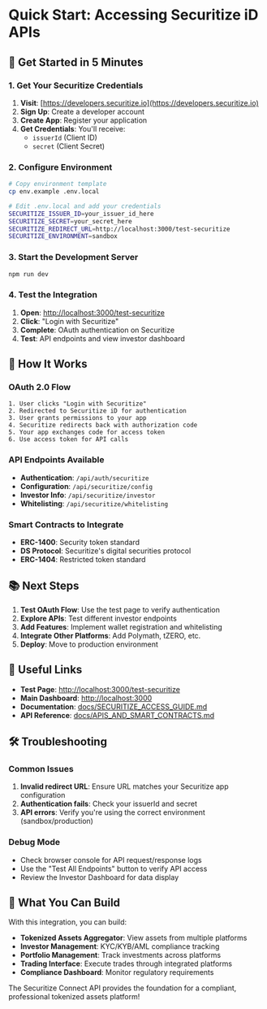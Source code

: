 # Quick Start: Accessing Securitize iD APIs

## 🚀 Get Started in 5 Minutes

### 1. Get Your Securitize Credentials

1. **Visit**: [https://developers.securitize.io](https://developers.securitize.io)
2. **Sign Up**: Create a developer account
3. **Create App**: Register your application
4. **Get Credentials**: You'll receive:
   - `issuerId` (Client ID)
   - `secret` (Client Secret)

### 2. Configure Environment

```bash
# Copy environment template
cp env.example .env.local

# Edit .env.local and add your credentials
SECURITIZE_ISSUER_ID=your_issuer_id_here
SECURITIZE_SECRET=your_secret_here
SECURITIZE_REDIRECT_URL=http://localhost:3000/test-securitize
SECURITIZE_ENVIRONMENT=sandbox
```

### 3. Start the Development Server

```bash
npm run dev
```

### 4. Test the Integration

1. **Open**: [http://localhost:3000/test-securitize](http://localhost:3000/test-securitize)
2. **Click**: "Login with Securitize"
3. **Complete**: OAuth authentication on Securitize
4. **Test**: API endpoints and view investor dashboard

## 🔧 How It Works

### OAuth 2.0 Flow
```
1. User clicks "Login with Securitize"
2. Redirected to Securitize iD for authentication
3. User grants permissions to your app
4. Securitize redirects back with authorization code
5. Your app exchanges code for access token
6. Use access token for API calls
```

### API Endpoints Available
- **Authentication**: `/api/auth/securitize`
- **Configuration**: `/api/securitize/config`
- **Investor Info**: `/api/securitize/investor`
- **Whitelisting**: `/api/securitize/whitelisting`

### Smart Contracts to Integrate
- **ERC-1400**: Security token standard
- **DS Protocol**: Securitize's digital securities protocol
- **ERC-1404**: Restricted token standard

## 📚 Next Steps

1. **Test OAuth Flow**: Use the test page to verify authentication
2. **Explore APIs**: Test different investor endpoints
3. **Add Features**: Implement wallet registration and whitelisting
4. **Integrate Other Platforms**: Add Polymath, tZERO, etc.
5. **Deploy**: Move to production environment

## 🔗 Useful Links

- **Test Page**: [http://localhost:3000/test-securitize](http://localhost:3000/test-securitize)
- **Main Dashboard**: [http://localhost:3000](http://localhost:3000)
- **Documentation**: [docs/SECURITIZE_ACCESS_GUIDE.md](docs/SECURITIZE_ACCESS_GUIDE.md)
- **API Reference**: [docs/APIS_AND_SMART_CONTRACTS.md](docs/APIS_AND_SMART_CONTRACTS.md)

## 🛠️ Troubleshooting

### Common Issues
1. **Invalid redirect URL**: Ensure URL matches your Securitize app configuration
2. **Authentication fails**: Check your issuerId and secret
3. **API errors**: Verify you're using the correct environment (sandbox/production)

### Debug Mode
- Check browser console for API request/response logs
- Use the "Test All Endpoints" button to verify API access
- Review the Investor Dashboard for data display

## 🎯 What You Can Build

With this integration, you can build:
- **Tokenized Assets Aggregator**: View assets from multiple platforms
- **Investor Management**: KYC/KYB/AML compliance tracking
- **Portfolio Management**: Track investments across platforms
- **Trading Interface**: Execute trades through integrated platforms
- **Compliance Dashboard**: Monitor regulatory requirements

The Securitize Connect API provides the foundation for a compliant, professional tokenized assets platform! 